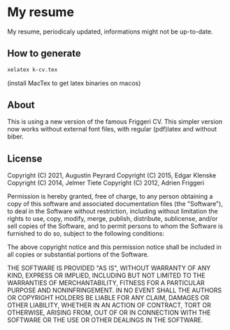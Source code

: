 # My resume

My resume, periodicaly updated, informations might not be up-to-date.

## How to generate

```bash
xelatex k-cv.tex
```

(install MacTex to get latex binaries on macos)

## About
This is using a new version of the famous Friggeri CV. This simpler version now works without external font files, with regular (pdf)latex and without biber.

## License
Copyright (C) 2021, Augustin Peyrard
Copyright (C) 2015, Edgar Klenske
Copyright (C) 2014, Jelmer Tiete
Copyright (C) 2012, Adrien Friggeri

Permission is hereby granted, free of charge, to any person obtaining a copy of this software and associated documentation files (the "Software"), to deal in the Software without restriction, including without limitation the rights to use, copy, modify, merge, publish, distribute, sublicense, and/or sell copies of the Software, and to permit persons to whom the Software is furnished to do so, subject to the following conditions:

The above copyright notice and this permission notice shall be included in all copies or substantial portions of the Software.

THE SOFTWARE IS PROVIDED "AS IS", WITHOUT WARRANTY OF ANY KIND, EXPRESS OR IMPLIED, INCLUDING BUT NOT LIMITED TO THE WARRANTIES OF MERCHANTABILITY, FITNESS FOR A PARTICULAR PURPOSE AND NONINFRINGEMENT. IN NO EVENT SHALL THE AUTHORS OR COPYRIGHT HOLDERS BE LIABLE FOR ANY CLAIM, DAMAGES OR OTHER LIABILITY, WHETHER IN AN ACTION OF CONTRACT, TORT OR OTHERWISE, ARISING FROM, OUT OF OR IN CONNECTION WITH THE SOFTWARE OR THE USE OR OTHER DEALINGS IN THE SOFTWARE.
